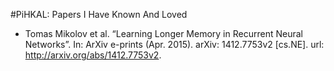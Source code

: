 #PiHKAL: Papers I Have Known And Loved

* Tomas Mikolov et al. “Learning Longer Memory in Recurrent Neural Networks”. In: ArXiv e-prints (Apr. 2015). arXiv: 1412.7753v2 [cs.NE]. url: http://arxiv.org/abs/1412.7753v2.
